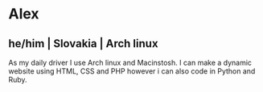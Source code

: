 # Alex
## he/him | Slovakia | Arch linux

As my daily driver I use Arch linux and Macinstosh. I can make a dynamic website using HTML, CSS and PHP however i can also code in Python and Ruby.
